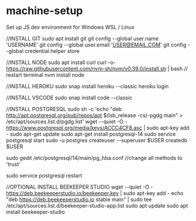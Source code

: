 # machine-setup
Set up JS dev environment for Windows WSL / Linux

//INSTALL GIT
sudo apt install git
git config --global user.name 'USERNAME'
git config --global user.email 'USER@EMAIL.COM'
git config --global credential.helper store


//INSTALL NODE
sudo apt install curl
curl -o- https://raw.githubusercontent.com/nvm-sh/nvm/v0.39.0/install.sh | bash
    // restart terminal
nvm install node


//INSTALL HEROKU
sudo snap install heroku --classic
heroku login


//INSTALL VSCODE
sudo snap install code --classic


//INSTALL POSTGRESQL
sudo sh -c 'echo "deb http://apt.postgresql.org/pub/repos/apt $(lsb_release -cs)-pgdg main" > /etc/apt/sources.list.d/pgdg.list'
wget --quiet -O - https://www.postgresql.org/media/keys/ACCC4CF8.asc | sudo apt-key add -
sudo apt-get update
sudo apt-get install postgresql-14
sudo service postgresql start
sudo -u postgres createuser --superuser $USER
createdb $USER

sudo gedit /etc/postgresql/14/main/pg_hba.conf
    //change all methods to 'trust'

sudo service postgresql restart

//OPTIONAL INSTALL BEEKEEPER STUDIO
wget --quiet -O - https://deb.beekeeperstudio.io/beekeeper.key | sudo apt-key add -
echo "deb https://deb.beekeeperstudio.io stable main" | sudo tee /etc/apt/sources.list.d/beekeeper-studio-app.list
sudo apt update
sudo apt install beekeeper-studio

